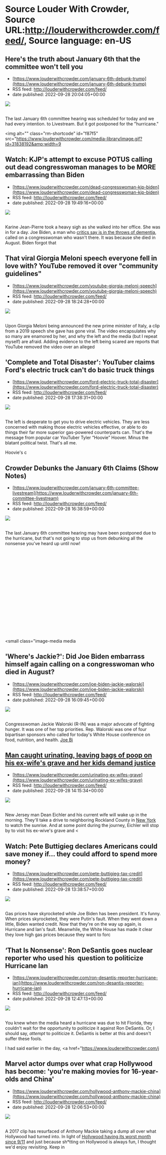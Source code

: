 # Source Louder With Crowder, Source URL:http://louderwithcrowder.com/feed/, Source language: en-US

## Here's the truth about January 6th that the committee won't tell you
 - [https://www.louderwithcrowder.com/january-6th-debunk-trump](https://www.louderwithcrowder.com/january-6th-debunk-trump)
 - RSS feed: http://louderwithcrowder.com/feed/
 - date published: 2022-09-28 20:04:05+00:00

<img src="https://www.louderwithcrowder.com/media-library/image.jpg?id=31838176&amp;width=1245&amp;height=700&amp;coordinates=0%2C0%2C0%2C0" /><br /><br /><p>The last January 6th committee hearing was scheduled for today and we had every intention. to Livestream. But it got postponed for the "hurricane."</p><p class="shortcode-media shortcode-media-rebelmouse-image">
<img alt="" class="rm-shortcode" id="f87f5" src="https://www.louderwithcrowder.com/media-library/image.gif?id=31838192&amp;width=9

## Watch: KJP's attempt to excuse POTUS calling out dead congresswoman manages to be MORE embarrassing than Biden
 - [https://www.louderwithcrowder.com/dead-congresswoman-kjp-biden](https://www.louderwithcrowder.com/dead-congresswoman-kjp-biden)
 - RSS feed: http://louderwithcrowder.com/feed/
 - date published: 2022-09-28 19:49:16+00:00

<img src="https://www.louderwithcrowder.com/media-library/image.png?id=31838043&amp;width=1200&amp;height=800&amp;coordinates=0%2C0%2C24%2C0" /><br /><br /><p>Karine Jean-Pierre took a heavy sigh as she walked into her office. She was in for a day. Joe Biden, a man who <a href="https://www.louderwithcrowder.com/hunter-biden-book-dementia" target="_blank">critics say is in the throws of dementia</a>, called on a congresswoman who wasn't there. It was because she died in August. Biden forgot that 

## That viral Giorgia Meloni speech everyone fell in love with? YouTube removed it over "community guidelines"
 - [https://www.louderwithcrowder.com/youtube-giorgia-meloni-speech](https://www.louderwithcrowder.com/youtube-giorgia-meloni-speech)
 - RSS feed: http://louderwithcrowder.com/feed/
 - date published: 2022-09-28 18:24:28+00:00

<img src="https://www.louderwithcrowder.com/media-library/image.png?id=31835717&amp;width=1245&amp;height=700&amp;coordinates=0%2C0%2C0%2C118" /><br /><br /><p>Upon Giorgia Meloni being announced the new prime minister of Italy, a clip from a 2019 speech she gave has gone viral. The video encapsulates why so many are enamored by her, and why the left and the media (but I repeat myself) are afraid. Adding evidence to the left being scared are reports that YouTube removed the video over an alleged

## 'Complete and Total Disaster': YouTuber claims Ford's electric truck can't do basic truck things
 - [https://www.louderwithcrowder.com/ford-electric-truck-total-disaster](https://www.louderwithcrowder.com/ford-electric-truck-total-disaster)
 - RSS feed: http://louderwithcrowder.com/feed/
 - date published: 2022-09-28 17:38:31+00:00

<img src="https://www.louderwithcrowder.com/media-library/image.png?id=31835449&amp;width=1200&amp;height=800&amp;coordinates=24%2C0%2C0%2C0" /><br /><br /><p>The left is desperate to get you to drive electric vehicles. They are less concerned with making those electric vehicles effective, or able to do things their far more superior gas-powered counterparts can. That's the message from popular car YouTuber Tyler “Hoovie” Hoover. Minus the blatant political twist. That's all me.</p><p>Hoovie's c

## Crowder Debunks the January 6th Claims (Show Notes)
 - [https://www.louderwithcrowder.com/january-6th-committee-livestream](https://www.louderwithcrowder.com/january-6th-committee-livestream)
 - RSS feed: http://louderwithcrowder.com/feed/
 - date published: 2022-09-28 16:38:59+00:00

<img src="https://www.louderwithcrowder.com/media-library/image.jpg?id=31835392&amp;width=1245&amp;height=700&amp;coordinates=0%2C0%2C0%2C1" /><br /><br /><p>The last January 6th committee hearing may have been postponed due to the hurricane, but that's not going to stop us from debunking all the nonsense you've heard up until now!</p><p class="shortcode-media shortcode-media-youtube">
<span class="rm-shortcode" style="display: block; padding-top: 56.25%;"></span>
<small class="image-media media

## 'Where's Jackie?': Did Joe Biden embarrass himself again calling on a congresswoman who died in August?
 - [https://www.louderwithcrowder.com/joe-biden-jackie-walorski](https://www.louderwithcrowder.com/joe-biden-jackie-walorski)
 - RSS feed: http://louderwithcrowder.com/feed/
 - date published: 2022-09-28 16:09:45+00:00

<img src="https://www.louderwithcrowder.com/media-library/image.png?id=31835183&amp;width=1245&amp;height=700&amp;coordinates=0%2C0%2C0%2C118" /><br /><br /><p>Congresswoman Jackie Walorski (R-IN) was a major advocate of fighting hunger. It was one of her top priorities. Rep. Walorski was one of four bipartisan sponsors who called for today's White House conference on food, nutrition, and health. <a href="https://www.louderwithcrowder.com/french-president-embarasses-biden" target="_blank">Joe Bi

## Man caught urinating, leaving bags of poop on his ex-wife's grave and her kids demand justice
 - [https://www.louderwithcrowder.com/urinating-ex-wifes-grave](https://www.louderwithcrowder.com/urinating-ex-wifes-grave)
 - RSS feed: http://louderwithcrowder.com/feed/
 - date published: 2022-09-28 14:15:34+00:00

<img src="https://www.louderwithcrowder.com/media-library/image.png?id=31834712&amp;width=1245&amp;height=700&amp;coordinates=0%2C59%2C0%2C59" /><br /><br /><p>New Jersey man Dean Eichler and his current wife will wake up in the morning. They'll take a drive to neighboring Rockland County in <a href="https://www.louderwithcrowder.com/search/?q=new+york" target="_blank">New York</a> to watch the sunrise. And at some point during the journey, Eichler will stop by to visit his ex-wive's grave and <

## Watch: Pete Buttigieg declares Americans could save money if... they could afford to spend more money?
 - [https://www.louderwithcrowder.com/pete-buttigieg-tax-credit](https://www.louderwithcrowder.com/pete-buttigieg-tax-credit)
 - RSS feed: http://louderwithcrowder.com/feed/
 - date published: 2022-09-28 13:38:57+00:00

<img src="https://www.louderwithcrowder.com/media-library/image.png?id=31834543&amp;width=1200&amp;height=800&amp;coordinates=24%2C0%2C0%2C0" /><br /><br /><p>Gas prices have skyrocketed while Joe Biden has been president. It's funny. When prices skyrocketed, they were Putin's fault. When they went down a little, Biden wanted credit. Now that they're on the way up again, is Hurricane and Ian's fault. Meanwhile, the White House has made it clear they love high gas prices because they want to forc

## ‘That Is Nonsense': Ron DeSantis goes nuclear reporter who used his  question to politicize Hurricane Ian
 - [https://www.louderwithcrowder.com/ron-desantis-reporter-hurricane-ian](https://www.louderwithcrowder.com/ron-desantis-reporter-hurricane-ian)
 - RSS feed: http://louderwithcrowder.com/feed/
 - date published: 2022-09-28 12:47:13+00:00

<img src="https://www.louderwithcrowder.com/media-library/image.png?id=31834355&amp;width=1500&amp;height=2000&amp;coordinates=326%2C0%2C326%2C0" /><br /><br /><p>You knew when the media heard a hurricane was due to hit Florida, they couldn't wait for the opportunity to politicize it against Ron DeSantis. Or, I should say, <em>attempt</em> to politicize it. DeSantis is better at this and doesn't suffer these fools.</p><p>I had said earlier in the day, <a href="https://www.louderwithcrowder.com/j

## Marvel actor dumps over what crap Hollywood has become: 'you're making movies for 16-year-olds and China'
 - [https://www.louderwithcrowder.com/hollywood-anthony-mackie-china](https://www.louderwithcrowder.com/hollywood-anthony-mackie-china)
 - RSS feed: http://louderwithcrowder.com/feed/
 - date published: 2022-09-28 12:06:53+00:00

<img src="https://www.louderwithcrowder.com/media-library/image.png?id=31834179&amp;width=1245&amp;height=700&amp;coordinates=0%2C10%2C0%2C108" /><br /><br /><p>A 2017 clip has resurfaced of Anthony Mackie taking a dump all over what Hollywood had turned into. In light of <a href="https://www.thewrap.com/september-box-office-record-lows/" target="_blank">Hollywood having its worst month since 9/11</a> and just because sh*tting on Hollywood is always fun, I thought we'd enjoy revisiting. Keep in 
